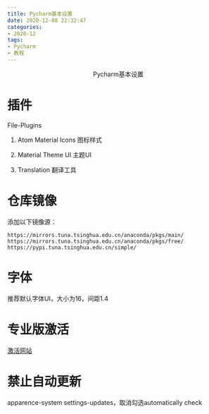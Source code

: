 ```yaml
---
title: Pycharm基本设置
date: 2020-12-08 22:32:47
categories:
- 2020-12
tags:
- Pycharm
- 教程
---
```


<center> Pycharm基本设置</center>

<!-- more -->

# 插件

File-Plugins
1. Atom Material Icons  图标样式

2. Material Theme UI  主题UI

3. Translation  翻译工具

# 仓库镜像
添加以下镜像源：

```
https://mirrors.tuna.tsinghua.edu.cn/anaconda/pkgs/main/
https://mirrors.tuna.tsinghua.edu.cn/anaconda/pkgs/free/
https://pypi.tuna.tsinghua.edu.cn/simple/
```

# 字体
推荐默认字体UI，大小为16，间距1.4

# 专业版激活
[激活网站](http://idea.medeming.com/jets/)

# 禁止自动更新
apparence-system settings-updates，取消勾选automatically check